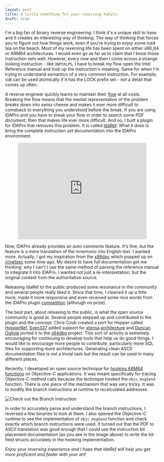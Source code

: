 ```yaml
---
layout: post
title: A little something for your reversing habits.
draft: true
---
```


I'm a big fan of binary reverse engineering. I think it's a unique skill to have and it creates an interesting way of thinking. The way of thinking that forces you to figure out how things work, even if you're trying to enjoy some iced tea on the beach. Most of my reversing life has been spent on either x86_64 or ARM64 architectures. I would even go as far as to claim that I know those instruction sets well. However, every now and then I come across a strange looking instruction - like `UNPCKLPS`, I have to break my flow open the Intel Reference manual and look up the instruction's meaning. Same for when I'm trying to understand semantics of a very common instruction. For example, `SUB` can be used atomically if it has the LOCK prefix set - not a detail that comes up often.

A reverse engineer quickly learns to maintain their [flow](https://en.wikipedia.org/wiki/Flow_(psychology)) at all costs. Breaking the flow means that the mental representation of the problem breaks down into swiss cheese and makes it ever more difficult to comeback to everything you understood before the break. If you are using IDAPro and you have to break your flow in order to search some PDF document, then that makes life ever more difficult. And so, I built a plugin for IDAPro that removes this problem. It is called [IdaRef](https://github.com/nologic/idaref). What it does is bring the complete instruction set documentation into the IDAPro environment.

<center><iframe width="420" height="315" src="https://www.youtube.com/embed/frdVz5yITr0" frameborder="0" allowfullscreen></iframe></center>

Now, IDAPro already provides an _auto comments_ feature. It's fine, but the feature is a mere translation of the mnemonic into English text. I wanted more. Actually, I got my inspiration from the [x86doc](http://www.felixcloutier.com/x86/) which popped up on [/r/netsec](https://www.reddit.com/r/netsec) some time ago. My desire to have full documentation got me thinking: why I can't I use the same method of parsing the reference manual to integrate it into IDAPro. I wanted not just a re-interpretation, but the original content from the authoritative source.

Releasing IdaRef to the public produced some resonance in the community and several people really liked it. Since that time, I cleaned it up a little more, made it more responsive and even received some nice words from the IDAPro plugin [competition](https://www.hex-rays.com/contests/2015/index.shtml) (although no prize).

The best part, about releasing to the public, is what the open source community is good at. Several people stepped up and contributed to the plugin and the concept. Chris Czub created a port for Hopper called [HopperRef](https://github.com/zbuc/hopperref), [Sven337](https://github.com/sven337) added support for [xtensa](http://www.linux-xtensa.org/) [architecture](http://0x04.net/~mwk/doc/xtensa.pdf) and [Duncan Ogilvie](https://github.com/mrexodia) ported it to the [x64dbg](https://github.com/x64dbg/idaref) project. This sort of activity is extremely encouraging for continuing to develop tools that help us do good things. I would like to encourage more people to contribute, particularly more SQL files for supporting more architectures. Generating clean ASCII documentation files is not a trivial task but the result can be used in many different places.

Recently, I developed an open source technique for [hooking ARM64 functions](http://debugtrap.com/2016/02/28/ARM64-method-tracing/) on Objective-C applications. It was meant specifically for tracing Objective-C method calls because the technique hooked the `objc_msgSend` function. There is one piece of the mechanism that was very tricky. It was to modify the branch instructions at runtime to recalculated addresses. 

![](../../../../images/idaref_screenshot.png "Check out the Branch instruction")

In order to accurately parse and understand the branch instructions, I reversed a few binaries to look at them. I also opened the Objective-C runtime to see the implementation of `objc_msgSend` function and check exactly which branch instructions were used. It turned out that the PDF to ASCII translation was good enough that I could use the instruction bit placement documentation (as you see in the image above) to write the bit field structs accurately in the hooking implementation.

_Enjoy your reversing experience and I hope that IdaRef will help you get more proficient and faster with your art!_


